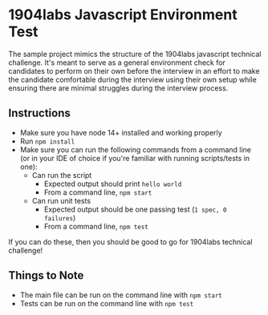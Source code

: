 # 1904labs Javascript Environment Test

The sample project mimics the structure of the 1904labs javascript technical challenge.  It's meant to serve as a general environment check for candidates to perform on their own before the interview in an effort to make the candidate comfortable during the interview using their own setup while ensuring there are minimal struggles during the interview process.

## Instructions
- Make sure you have node 14+ installed and working properly
- Run `npm install`
- Make sure you can run the following commands from a command line (or in your IDE of choice if you're familiar with running scripts/tests in one):
  - Can run the script
    - Expected output should print `hello world`
    - From a command line, `npm start`
  - Can run unit tests
    - Expected output should be one passing test (`1 spec, 0 failures`)
    - From a command line, `npm test`

If you can do these, then you should be good to go for 1904labs technical challenge!

## Things to Note
- The main file can be run on the command line with `npm start`
- Tests can be run on the command line with `npm test`
